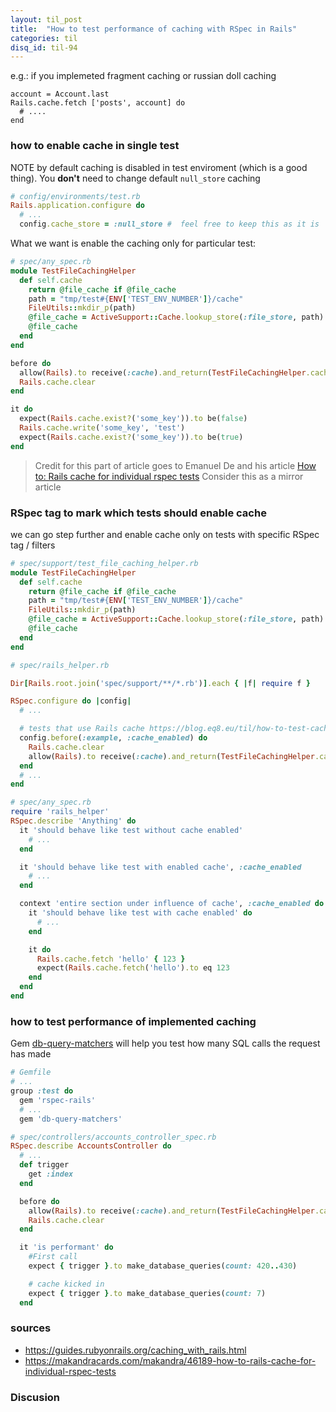 ```yaml
---
layout: til_post
title:  "How to test performance of caching with RSpec in Rails"
categories: til
disq_id: til-94
---
```


e.g.: if you implemeted fragment caching or russian doll caching

```
account = Account.last
Rails.cache.fetch ['posts', account] do
  # ....
end
```

### how to enable cache in single test

NOTE by default caching is disabled in test enviroment (which is a good
thing). You **don't** need to change default `null_store` caching

```ruby
# config/environments/test.rb
Rails.application.configure do
  # ...
  config.cache_store = :null_store #  feel free to keep this as it is
```

What we want is enable the caching only for particular test:


```ruby
# spec/any_spec.rb
module TestFileCachingHelper
  def self.cache
    return @file_cache if @file_cache
    path = "tmp/test#{ENV['TEST_ENV_NUMBER']}/cache"
    FileUtils::mkdir_p(path)
    @file_cache = ActiveSupport::Cache.lookup_store(:file_store, path)
    @file_cache
  end
end

before do
  allow(Rails).to receive(:cache).and_return(TestFileCachingHelper.cache)
  Rails.cache.clear
end

it do
  expect(Rails.cache.exist?('some_key')).to be(false)
  Rails.cache.write('some_key', 'test')
  expect(Rails.cache.exist?('some_key')).to be(true)
end
```


> Credit for this part of article goes to Emanuel De and his article [How to: Rails cache for individual rspec tests](https://makandracards.com/makandra/46189-how-to-rails-cache-for-individual-rspec-tests) Consider this as a mirror article

### RSpec tag to mark which tests should enable cache

we can go step further and enable cache only on tests with specific  RSpec tag / filters


```ruby
# spec/support/test_file_caching_helper.rb
module TestFileCachingHelper
  def self.cache
    return @file_cache if @file_cache
    path = "tmp/test#{ENV['TEST_ENV_NUMBER']}/cache"
    FileUtils::mkdir_p(path)
    @file_cache = ActiveSupport::Cache.lookup_store(:file_store, path)
    @file_cache
  end
end
```

```ruby
# spec/rails_helper.rb

Dir[Rails.root.join('spec/support/**/*.rb')].each { |f| require f }

RSpec.configure do |config|
  # ...

  # tests that use Rails cache https://blog.eq8.eu/til/how-to-test-caching-on-individual-tests-rails-rspec.html
  config.before(:example, :cache_enabled) do
    Rails.cache.clear
    allow(Rails).to receive(:cache).and_return(TestFileCachingHelper.cache)
  end
  # ...
end

```


```ruby
# spec/any_spec.rb
require 'rails_helper'
RSpec.describe 'Anything' do
  it 'should behave like test without cache enabled'
    # ...
  end

  it 'should behave like test with enabled cache', :cache_enabled
    # ...
  end

  context 'entire section under influence of cache', :cache_enabled do
    it 'should behave like test with cache enabled' do
      # ...
    end

    it do
      Rails.cache.fetch 'hello' { 123 }
      expect(Rails.cache.fetch('hello').to eq 123
    end
  end
end
```





### how to test performance of implemented caching

Gem  [db-query-matchers](https://github.com/civiccc/db-query-matchers)
will help you test how many SQL calls the request has made


```ruby
# Gemfile
# ...
group :test do
  gem 'rspec-rails'
  # ...
  gem 'db-query-matchers'
```

```ruby
# spec/controllers/accounts_controller_spec.rb
RSpec.describe AccountsController do
  # ...
  def trigger
    get :index
  end

  before do
    allow(Rails).to receive(:cache).and_return(TestFileCachingHelper.cache)
    Rails.cache.clear
  end

  it 'is performant' do
    #First call
    expect { trigger }.to make_database_queries(count: 420..430)

    # cache kicked in
    expect { trigger }.to make_database_queries(count: 7)
  end
```

### sources

* <https://guides.rubyonrails.org/caching_with_rails.html>
* <https://makandracards.com/makandra/46189-how-to-rails-cache-for-individual-rspec-tests>

### Discusion
